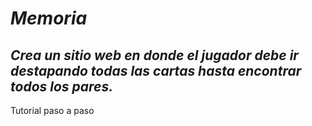 # **_Memoria_**

## **_Crea un sitio web en donde el jugador debe ir destapando todas las cartas hasta encontrar todos los pares._**

Tutorial paso a paso
